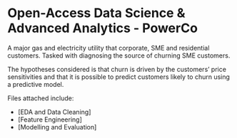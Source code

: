 # Open-Access Data Science & Advanced Analytics - PowerCo

A major gas and electricity utility that corporate, SME and residential customers. Tasked with diagnosing the source of churning SME customers. 

The hypotheses considered is that churn is driven by the customers’ price sensitivities and that it is possible to predict customers likely to churn using a predictive model.


Files attached include:
- [EDA and Data Cleaning]
- [Feature Engineering]
- [Modelling and Evaluation]

